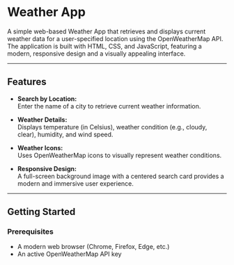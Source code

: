 # Weather App

A simple web-based Weather App that retrieves and displays current weather data for a user-specified location using the OpenWeatherMap API. The application is built with HTML, CSS, and JavaScript, featuring a modern, responsive design and a visually appealing interface.

---

## Features

- **Search by Location:**  
  Enter the name of a city to retrieve current weather information.
  
- **Weather Details:**  
  Displays temperature (in Celsius), weather condition (e.g., cloudy, clear), humidity, and wind speed.
  
- **Weather Icons:**  
  Uses OpenWeatherMap icons to visually represent weather conditions.
  
- **Responsive Design:**  
  A full-screen background image with a centered search card provides a modern and immersive user experience.

---

## Getting Started

### Prerequisites

- A modern web browser (Chrome, Firefox, Edge, etc.)
- An active OpenWeatherMap API key

